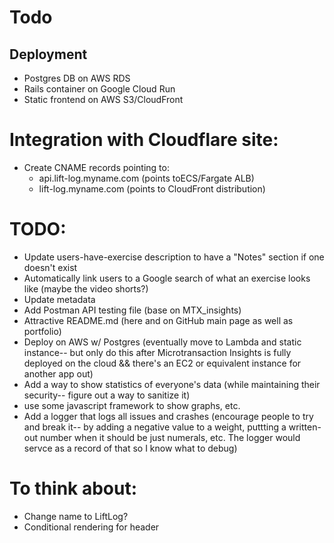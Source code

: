 # Todo

## Deployment
- Postgres DB on AWS RDS
- Rails container on Google Cloud Run
- Static frontend on AWS S3/CloudFront 

# Integration with Cloudflare site:
- Create CNAME records pointing to:
  - api.lift-log.myname.com (points toECS/Fargate ALB)
  - lift-log.myname.com (points to CloudFront distribution)


# TODO:
- Update users-have-exercise description to have a "Notes" section if one doesn't exist
- Automatically link users to a Google search of what an exercise looks like (maybe the video shorts?)
- Update metadata
- Add Postman API testing file (base on MTX_insights)
- Attractive README.md (here and on GitHub main page as well as portfolio)
- Deploy on AWS w/ Postgres (eventually move to Lambda and static instance-- but only do this after Microtransaction Insights is fully deployed on the cloud && there's an EC2 or equivalent instance for another app out)
- Add a way to show statistics of everyone's data (while maintaining their security-- figure out a way to sanitize it)
- use some javascript framework to show graphs, etc.
- Add a logger that logs all issues and crashes (encourage people to try and break it-- by adding a negative value to a weight, puttting a written-out number when it should be just numerals, etc. The logger would servce as a record of that so I know what to debug)

# To think about:
- Change name to LiftLog?
- Conditional rendering for header

